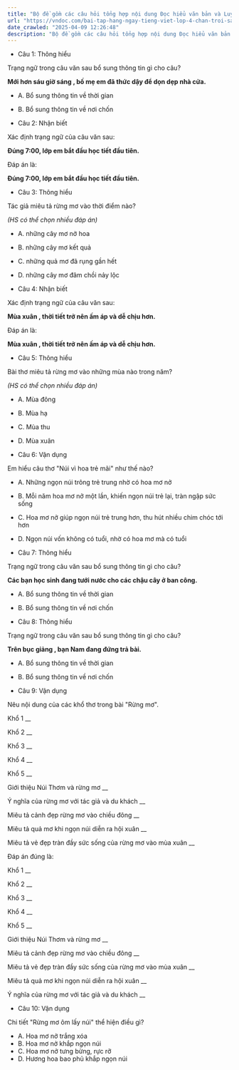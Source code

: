 ```yaml
---
title: "Bộ đề gồm các câu hỏi tổng hợp nội dung Đọc hiểu văn bản và Luyện từ và câu được học ở Tuần 31 trong chương trình Tiếng Việt lớp 4 Tập 2 Chân trời sáng tạo."
url: "https://vndoc.com/bai-tap-hang-ngay-tieng-viet-lop-4-chan-troi-sang-tao-tuan-31-thu-3-338522"
date_crawled: "2025-04-09 12:26:48"
description: "Bộ đề gồm các câu hỏi tổng hợp nội dung Đọc hiểu văn bản và Luyện từ và câu được học ở Tuần 31 trong chương trình Tiếng Việt lớp 4 Tập 2 Chân trời sáng tạo."
---
```


* Câu 1:  Thông hiểu

Trạng ngữ trong câu văn sau bổ sung thông tin gì cho câu?

**Mới hơn sáu giờ sáng , bố mẹ em đã thức dậy để dọn dẹp nhà cửa.**

  * A. Bổ sung thông tin về thời gian 
  * B. Bổ sung thông tin về nơi chốn 



* Câu 2:  Nhận biết

Xác định trạng ngữ của câu văn sau:

**Đúng 7:00, lớp em bắt đầu học tiết đầu tiên.**

Đáp án là:

**Đúng 7:00, lớp em bắt đầu học tiết đầu tiên.**

* Câu 3:  Thông hiểu

Tác giả miêu tả rừng mơ vào thời điểm nào?

_(HS có thể chọn nhiều đáp án)_

  * A. những cây mơ nở hoa 
  * B. những cây mơ kết quả 
  * C. những quả mơ đã rụng gần hết 
  * D. những cây mơ đâm chồi nảy lộc 



* Câu 4:  Nhận biết

Xác định trạng ngữ của câu văn sau:

**Mùa xuân , thời tiết trở nên ấm áp và dễ chịu hơn.**

Đáp án là:

**Mùa xuân , thời tiết trở nên ấm áp và dễ chịu hơn.**

* Câu 5:  Thông hiểu

Bài thơ miêu tả rừng mơ vào những mùa nào trong năm?

_(HS có thể chọn nhiều đáp án)_

  * A. Mùa đông 
  * B. Mùa hạ 
  * C. Mùa thu 
  * D. Mùa xuân 



* Câu 6:  Vận dụng

Em hiểu câu thơ "Núi vì hoa trẻ mãi" như thế nào?

  * A. Những ngọn núi trông trẻ trung nhờ có hoa mơ nở 
  * B. Mỗi năm hoa mơ nở một lần, khiến ngọn núi trẻ lại, tràn ngập sức sống 
  * C. Hoa mơ nở giúp ngọn núi trẻ trung hơn, thu hút nhiều chim chóc tới hơn 
  * D. Ngọn núi vốn không có tuổi, nhờ có hoa mơ mà có tuổi 



* Câu 7:  Thông hiểu

Trạng ngữ trong câu văn sau bổ sung thông tin gì cho câu?

**Các bạn học sinh đang tưới nước cho các chậu cây ở ban công.**

  * A. Bổ sung thông tin về thời gian 
  * B. Bổ sung thông tin về nơi chốn 



* Câu 8:  Thông hiểu

Trạng ngữ trong câu văn sau bổ sung thông tin gì cho câu?

**Trên bục giảng , bạn Nam đang đứng trả bài.**

  * A. Bổ sung thông tin về thời gian 
  * B. Bổ sung thông tin về nơi chốn 



* Câu 9:  Vận dụng

Nêu nội dung của các khổ thơ trong bài "Rừng mơ".

Khổ 1  __

Khổ 2 __

Khổ 3 __

Khổ 4 __

Khổ 5 __

Giới thiệu Núi Thơm và rừng mơ __

Ý nghĩa của rừng mơ với tác giả và du khách __

Miêu tả cảnh đẹp rừng mơ vào chiều đông __

Miêu tả quả mơ khi ngọn núi diễn ra hội xuân __

Miêu tả vẻ đẹp tràn đầy sức sống của rừng mơ vào mùa xuân __

Đáp án đúng là:

Khổ 1 __

Khổ 2 __

Khổ 3 __

Khổ 4 __

Khổ 5 __

Giới thiệu Núi Thơm và rừng mơ __

Miêu tả cảnh đẹp rừng mơ vào chiều đông __

Miêu tả vẻ đẹp tràn đầy sức sống của rừng mơ vào mùa xuân __

Miêu tả quả mơ khi ngọn núi diễn ra hội xuân __

Ý nghĩa của rừng mơ với tác giả và du khách __

* Câu 10: Vận dụng

Chi tiết "Rừng mơ ôm lấy núi" thể hiện điều gì?

  * A. Hoa mơ nở trắng xóa 
  * B. Hoa mơ nở khắp ngọn núi 
  * C. Hoa mơ nở tưng bừng, rực rỡ 
  * D. Hương hoa bao phủ khắp ngọn núi 


